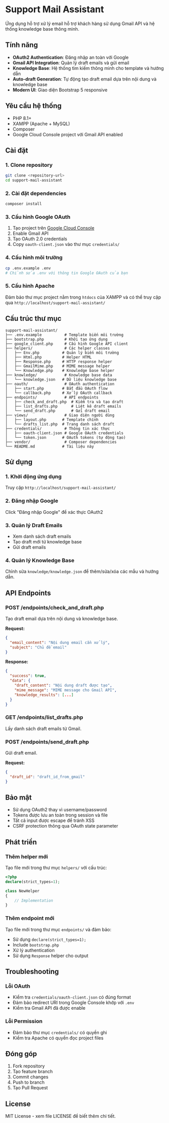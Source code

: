 # Support Mail Assistant

Ứng dụng hỗ trợ xử lý email hỗ trợ khách hàng sử dụng Gmail API và hệ thống knowledge base thông minh.

## Tính năng

- **OAuth2 Authentication**: Đăng nhập an toàn với Google
- **Gmail API Integration**: Quản lý draft emails và gửi email
- **Knowledge Base**: Hệ thống tìm kiếm thông minh cho template và hướng dẫn
- **Auto-draft Generation**: Tự động tạo draft email dựa trên nội dung và knowledge base
- **Modern UI**: Giao diện Bootstrap 5 responsive

## Yêu cầu hệ thống

- PHP 8.1+
- XAMPP (Apache + MySQL)
- Composer
- Google Cloud Console project với Gmail API enabled

## Cài đặt

### 1. Clone repository
```bash
git clone <repository-url>
cd support-mail-assistant
```

### 2. Cài đặt dependencies
```bash
composer install
```

### 3. Cấu hình Google OAuth
1. Tạo project trên [Google Cloud Console](https://console.cloud.google.com/)
2. Enable Gmail API
3. Tạo OAuth 2.0 credentials
4. Copy `oauth-client.json` vào thư mục `credentials/`

### 4. Cấu hình môi trường
```bash
cp .env.example .env
# Chỉnh sửa .env với thông tin Google OAuth của bạn
```

### 5. Cấu hình Apache
Đảm bảo thư mục project nằm trong `htdocs` của XAMPP và có thể truy cập qua `http://localhost/support-mail-assistant/`

## Cấu trúc thư mục

```
support-mail-assistant/
├── .env.example          # Template biến môi trường
├── bootstrap.php         # Khởi tạo ứng dụng
├── google_client.php     # Cấu hình Google API client
├── helpers/              # Các helper classes
│   ├── Env.php          # Quản lý biến môi trường
│   ├── Html.php         # Helper HTML
│   ├── Response.php     # HTTP response helper
│   ├── GmailMime.php    # MIME message helper
│   └── Knowledge.php    # Knowledge base helper
├── knowledge/            # Knowledge base data
│   └── knowledge.json   # Dữ liệu knowledge base
├── oauth/                # OAuth authentication
│   ├── start.php        # Bắt đầu OAuth flow
│   └── callback.php     # Xử lý OAuth callback
├── endpoints/            # API endpoints
│   ├── check_and_draft.php  # Kiểm tra và tạo draft
│   ├── list_drafts.php      # Liệt kê draft emails
│   └── send_draft.php       # Gửi draft email
├── views/                # Giao diện người dùng
│   ├── layout.php       # Template chính
│   └── drafts_list.php  # Trang danh sách draft
├── credentials/          # Thông tin xác thực
│   ├── oauth-client.json # Google OAuth credentials
│   └── token.json       # OAuth tokens (tự động tạo)
├── vendor/               # Composer dependencies
└── README.md            # Tài liệu này
```

## Sử dụng

### 1. Khởi động ứng dụng
Truy cập `http://localhost/support-mail-assistant/`

### 2. Đăng nhập Google
Click "Đăng nhập Google" để xác thực OAuth2

### 3. Quản lý Draft Emails
- Xem danh sách draft emails
- Tạo draft mới từ knowledge base
- Gửi draft emails

### 4. Quản lý Knowledge Base
Chỉnh sửa `knowledge/knowledge.json` để thêm/sửa/xóa các mẫu và hướng dẫn.

## API Endpoints

### POST /endpoints/check_and_draft.php
Tạo draft email dựa trên nội dung và knowledge base.

**Request:**
```json
{
  "email_content": "Nội dung email cần xử lý",
  "subject": "Chủ đề email"
}
```

**Response:**
```json
{
  "success": true,
  "data": {
    "draft_content": "Nội dung draft được tạo",
    "mime_message": "MIME message cho Gmail API",
    "knowledge_results": [...]
  }
}
```

### GET /endpoints/list_drafts.php
Lấy danh sách draft emails từ Gmail.

### POST /endpoints/send_draft.php
Gửi draft email.

**Request:**
```json
{
  "draft_id": "draft_id_from_gmail"
}
```

## Bảo mật

- Sử dụng OAuth2 thay vì username/password
- Tokens được lưu an toàn trong session và file
- Tất cả input được escape để tránh XSS
- CSRF protection thông qua OAuth state parameter

## Phát triển

### Thêm helper mới
Tạo file mới trong thư mục `helpers/` với cấu trúc:
```php
<?php
declare(strict_types=1);

class NewHelper
{
    // Implementation
}
```

### Thêm endpoint mới
Tạo file mới trong thư mục `endpoints/` và đảm bảo:
- Sử dụng `declare(strict_types=1);`
- Include `bootstrap.php`
- Xử lý authentication
- Sử dụng `Response` helper cho output

## Troubleshooting

### Lỗi OAuth
- Kiểm tra `credentials/oauth-client.json` có đúng format
- Đảm bảo redirect URI trong Google Console khớp với `.env`
- Kiểm tra Gmail API đã được enable

### Lỗi Permission
- Đảm bảo thư mục `credentials/` có quyền ghi
- Kiểm tra Apache có quyền đọc project files

## Đóng góp

1. Fork repository
2. Tạo feature branch
3. Commit changes
4. Push to branch
5. Tạo Pull Request

## License

MIT License - xem file LICENSE để biết thêm chi tiết.
